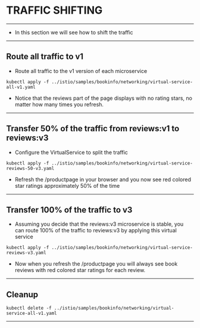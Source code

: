# TRAFFIC SHIFTING
---

 - In this section we will see how to shift the traffic

---

## Route all traffic to v1

 - Route all traffic to the v1 version of each microservice
```
kubectl apply -f ../istio/samples/bookinfo/networking/virtual-service-all-v1.yaml
```

- Notice that the reviews part of the page displays with no rating stars, no matter how many times you refresh.

---

## Transfer 50% of the traffic from reviews:v1 to reviews:v3 

 - Configure the VirtualService to split the traffic
```
kubectl apply -f ../istio/samples/bookinfo/networking/virtual-service-reviews-50-v3.yaml
```

 - Refresh the /productpage in your browser and you now see red colored star ratings approximately 50% of the time
 
---

## Transfer 100% of the traffic to v3

 - Assuming you decide that the reviews:v3 microservice is stable, you can route 100% of the traffic to reviews:v3 by applying this virtual service
```
kubectl apply -f ../istio/samples/bookinfo/networking/virtual-service-reviews-v3.yaml
```

 - Now when you refresh the /productpage you will always see book reviews with red colored star ratings for each review.

---

## Cleanup

```
kubectl delete -f ../istio/samples/bookinfo/networking/virtual-service-all-v1.yaml
```

---